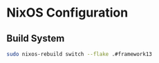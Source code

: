 # NixOS Configuration

## Build System

```bash
sudo nixos-rebuild switch --flake .#framework13
```

